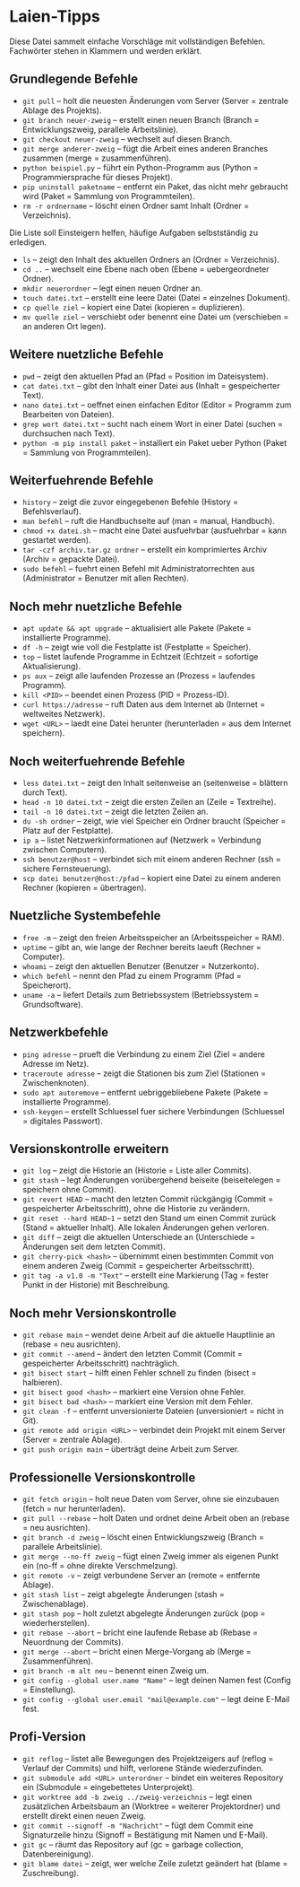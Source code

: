 # Laien-Tipps

Diese Datei sammelt einfache Vorschläge mit vollständigen Befehlen. Fachwörter stehen in Klammern und werden erklärt.

## Grundlegende Befehle

- `git pull` – holt die neuesten Änderungen vom Server (Server = zentrale Ablage des Projekts).
- `git branch neuer-zweig` – erstellt einen neuen Branch (Branch = Entwicklungszweig, parallele Arbeitslinie).
- `git checkout neuer-zweig` – wechselt auf diesen Branch.
- `git merge anderer-zweig` – fügt die Arbeit eines anderen Branches zusammen (merge = zusammenführen).
- `python beispiel.py` – führt ein Python-Programm aus (Python = Programmiersprache für dieses Projekt).
- `pip uninstall paketname` – entfernt ein Paket, das nicht mehr gebraucht wird (Paket = Sammlung von Programmteilen).
- `rm -r ordnername` – löscht einen Ordner samt Inhalt (Ordner = Verzeichnis).

Die Liste soll Einsteigern helfen, häufige Aufgaben selbstständig zu erledigen.
- `ls` – zeigt den Inhalt des aktuellen Ordners an (Ordner = Verzeichnis).
- `cd ..` – wechselt eine Ebene nach oben (Ebene = uebergeordneter Ordner).
- `mkdir neuerordner` – legt einen neuen Ordner an.
- `touch datei.txt` – erstellt eine leere Datei (Datei = einzelnes Dokument).
- `cp quelle ziel` – kopiert eine Datei (kopieren = duplizieren).
- `mv quelle ziel` – verschiebt oder benennt eine Datei um (verschieben = an anderen Ort legen).

## Weitere nuetzliche Befehle

- `pwd` – zeigt den aktuellen Pfad an (Pfad = Position im Dateisystem).
- `cat datei.txt` – gibt den Inhalt einer Datei aus (Inhalt = gespeicherter Text).
- `nano datei.txt` – oeffnet einen einfachen Editor (Editor = Programm zum Bearbeiten von Dateien).
- `grep wort datei.txt` – sucht nach einem Wort in einer Datei (suchen = durchsuchen nach Text).
- `python -m pip install paket` – installiert ein Paket ueber Python (Paket = Sammlung von Programmteilen).

## Weiterfuehrende Befehle

- `history` – zeigt die zuvor eingegebenen Befehle (History = Befehlsverlauf).
- `man befehl` – ruft die Handbuchseite auf (man = manual, Handbuch).
- `chmod +x datei.sh` – macht eine Datei ausfuehrbar (ausfuehrbar = kann gestartet werden).
- `tar -czf archiv.tar.gz ordner` – erstellt ein komprimiertes Archiv (Archiv = gepackte Datei).
- `sudo befehl` – fuehrt einen Befehl mit Administratorrechten aus (Administrator = Benutzer mit allen Rechten).

## Noch mehr nuetzliche Befehle

- `apt update && apt upgrade` – aktualisiert alle Pakete (Pakete = installierte Programme).
- `df -h` – zeigt wie voll die Festplatte ist (Festplatte = Speicher).
- `top` – listet laufende Programme in Echtzeit (Echtzeit = sofortige Aktualisierung).
- `ps aux` – zeigt alle laufenden Prozesse an (Prozess = laufendes Programm).
- `kill <PID>` – beendet einen Prozess (PID = Prozess-ID).
- `curl https://adresse` – ruft Daten aus dem Internet ab (Internet = weltweites Netzwerk).
- `wget <URL>` – laedt eine Datei herunter (herunterladen = aus dem Internet speichern).

## Noch weiterfuehrende Befehle

- `less datei.txt` – zeigt den Inhalt seitenweise an (seitenweise = blättern durch Text).
- `head -n 10 datei.txt` – zeigt die ersten Zeilen an (Zeile = Textreihe).
- `tail -n 10 datei.txt` – zeigt die letzten Zeilen an.
- `du -sh ordner` – zeigt, wie viel Speicher ein Ordner braucht (Speicher = Platz auf der Festplatte).
- `ip a` – listet Netzwerkinformationen auf (Netzwerk = Verbindung zwischen Computern).
- `ssh benutzer@host` – verbindet sich mit einem anderen Rechner (ssh = sichere Fernsteuerung).
- `scp datei benutzer@host:/pfad` – kopiert eine Datei zu einem anderen Rechner (kopieren = übertragen).

## Nuetzliche Systembefehle

- `free -m` – zeigt den freien Arbeitsspeicher an (Arbeitsspeicher = RAM).
- `uptime` – gibt an, wie lange der Rechner bereits laeuft (Rechner = Computer).
- `whoami` – zeigt den aktuellen Benutzer (Benutzer = Nutzerkonto).
- `which befehl` – nennt den Pfad zu einem Programm (Pfad = Speicherort).
- `uname -a` – liefert Details zum Betriebssystem (Betriebssystem = Grundsoftware).

## Netzwerkbefehle

- `ping adresse` – prueft die Verbindung zu einem Ziel (Ziel = andere Adresse im Netz).
- `traceroute adresse` – zeigt die Stationen bis zum Ziel (Stationen = Zwischenknoten).
- `sudo apt autoremove` – entfernt uebriggebliebene Pakete (Pakete = installierte Programme).
- `ssh-keygen` – erstellt Schluessel fuer sichere Verbindungen (Schluessel = digitales Passwort).

## Versionskontrolle erweitern

- `git log` – zeigt die Historie an (Historie = Liste aller Commits).
- `git stash` – legt Änderungen vorübergehend beiseite (beiseitelegen = speichern ohne Commit).
- `git revert HEAD` – macht den letzten Commit rückgängig (Commit = gespeicherter Arbeitsschritt), ohne die Historie zu verändern.
- `git reset --hard HEAD~1` – setzt den Stand um einen Commit zurück (Stand = aktueller Inhalt). Alle lokalen Änderungen gehen verloren.
- `git diff` – zeigt die aktuellen Unterschiede an (Unterschiede = Änderungen seit dem letzten Commit).
- `git cherry-pick <hash>` – übernimmt einen bestimmten Commit von einem anderen Zweig (Commit = gespeicherter Arbeitsschritt).
- `git tag -a v1.0 -m "Text"` – erstellt eine Markierung (Tag = fester Punkt in der Historie) mit Beschreibung.

## Noch mehr Versionskontrolle

- `git rebase main` – wendet deine Arbeit auf die aktuelle Hauptlinie an (rebase = neu ausrichten).
- `git commit --amend` – ändert den letzten Commit (Commit = gespeicherter Arbeitsschritt) nachträglich.
- `git bisect start` – hilft einen Fehler schnell zu finden (bisect = halbieren).
- `git bisect good <hash>` – markiert eine Version ohne Fehler.
- `git bisect bad <hash>` – markiert eine Version mit dem Fehler.
- `git clean -f` – entfernt unversionierte Dateien (unversioniert = nicht in Git).
- `git remote add origin <URL>` – verbindet dein Projekt mit einem Server (Server = zentrale Ablage).
- `git push origin main` – überträgt deine Arbeit zum Server.

## Professionelle Versionskontrolle

- `git fetch origin` – holt neue Daten vom Server, ohne sie einzubauen (fetch = nur herunterladen).
- `git pull --rebase` – holt Daten und ordnet deine Arbeit oben an (rebase = neu ausrichten).
- `git branch -d zweig` – löscht einen Entwicklungszweig (Branch = parallele Arbeitslinie).
- `git merge --no-ff zweig` – fügt einen Zweig immer als eigenen Punkt ein (no-ff = ohne direkte Verschmelzung).
- `git remote -v` – zeigt verbundene Server an (remote = entfernte Ablage).
- `git stash list` – zeigt abgelegte Änderungen (stash = Zwischenablage).
- `git stash pop` – holt zuletzt abgelegte Änderungen zurück (pop = wiederherstellen).
- `git rebase --abort` – bricht eine laufende Rebase ab (Rebase = Neuordnung der Commits).
- `git merge --abort` – bricht einen Merge-Vorgang ab (Merge = Zusammenführen).
- `git branch -m alt neu` – benennt einen Zweig um.
- `git config --global user.name "Name"` – legt deinen Namen fest (Config = Einstellung).
- `git config --global user.email "mail@example.com"` – legt deine E-Mail fest.

## Profi-Version

- `git reflog` – listet alle Bewegungen des Projektzeigers auf (reflog = Verlauf der Commits) und hilft, verlorene Stände wiederzufinden.
- `git submodule add <URL> unterordner` – bindet ein weiteres Repository ein (Submodule = eingebettetes Unterprojekt).
- `git worktree add -b zweig ../zweig-verzeichnis` – legt einen zusätzlichen Arbeitsbaum an (Worktree = weiterer Projektordner) und erstellt direkt einen neuen Zweig.
- `git commit --signoff -m "Nachricht"` – fügt dem Commit eine Signaturzeile hinzu (Signoff = Bestätigung mit Namen und E-Mail).
- `git gc` – räumt das Repository auf (gc = garbage collection, Datenbereinigung).
- `git blame datei` – zeigt, wer welche Zeile zuletzt geändert hat (blame = Zuschreibung).

